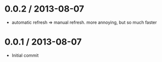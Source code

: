 
0.0.2 / 2013-08-07
==================

 * automatic refresh => manual refresh. more annoying, but so much faster

0.0.1 / 2013-08-07
==================

 * Initial commit
